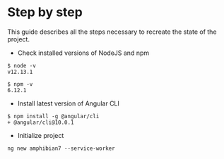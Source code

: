 # Step by step

This guide describes all the steps necessary to recreate the state of the project.

* Check installed versions of NodeJS and npm

```
$ node -v
v12.13.1
```
```
$ npm -v
6.12.1
```

* Install latest version of Angular CLI

```
$ npm install -g @angular/cli
+ @angular/cli@10.0.1
```

* Initialize project

```
ng new amphibian7 --service-worker
```
